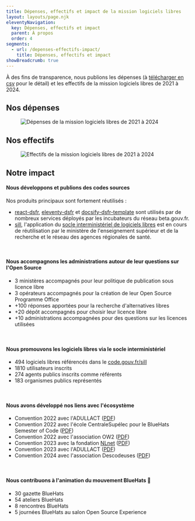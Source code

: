 ```yaml
---
title: Dépenses, effectifs et impact de la mission logiciels libres
layout: layouts/page.njk
eleventyNavigation:
  key: Dépenses, effectifs et impact
  parent: À propos
  order: 4
segments:
  - url: /depenses-effectifs-impact/
    title: Dépenses, effectifs et impact
showBreadcrumb: true
---
```


À des fins de transparence, nous publions les dépenses (à [télécharger en csv](/docs/mission-logiciels-libres-depenses-2021-2024.csv) pour le détail) et les effectifs de la mission logiciels libres de 2021 à 2024.

## Nos dépenses

<figure class="fr-content-media fr-content-media--sm" role="group" aria-label="Dépenses de la mission logiciels libres de 2021 à 2024">
  <div class="fr-content-media__img">
    <img src="/img/mission-logiciels-libres-depenses-2021-2024.png" class="fr-content-media--sm fr-responsive-img" alt="Dépenses de la mission logiciels libres de 2021 à 2024" />
  </div>
</figure>

## Nos effectifs

<figure class="fr-content-media fr-content-media--sm" role="group" aria-label="Effectifs de la mission logiciels libres de 2021 à 2024">
  <div class="fr-content-media__img">
    <img src="/img/mission-logiciels-libres-effectifs-2021-2024.png" class="fr-content-media--sm fr-responsive-img" alt="Effectifs de la mission logiciels libres de 2021 à 2024" />
  </div>
</figure>

## Notre impact

#### Nous développons et publions des codes sources

Nos produits principaux sont fortement réutilisés :

- [react-dsfr](https://github.com/codegouvfr/react-dsfr), [eleventy-dsfr](https://github.com/codegouvfr/eleventy-dsfr) et [docsify-dsfr-template](https://github.com/codegouvfr/docsify-dsfr-template/) sont utilisés par de nombreux services déployés par les incubateurs du réseau beta.gouv.fr.
- [sill](https://github.com/codegouvfr/sill), l'application du [socle interministériel de logiciels libres](https://code.gouv.fr/sill/) est en cours de réutilisation par le ministère de l'enseignement supérieur et de la recherche et le réseau des agences régionales de santé.

<br/>

#### Nous accompagnons les administrations autour de leur questions sur l'Open Source

- 3 ministères accompagnés pour leur politique de publication sous licence libre
- 3 opérateurs accompagnés pour la création de leur Open Source Programme Office
- +100 réponses apportées pour la recherche d'alternatives libres
- +20 dépôt accompagnés pour choisir leur licence libre
- +10 administrations accompagnées pour des questions sur les licences utilisées

<br/>

#### Nous promouvons les logiciels libres via le socle interministériel

- 494 logiciels libres référencés dans le [code.gouv.fr/sill](https://code.gouv.fr/sill)
- 1810 utilisateurs inscrits
- 274 agents publics inscrits comme référents
- 183 organismes publics représentés

<br/>

#### Nous avons développé nos liens avec l'écosystème

- Convention 2022 avec l'ADULLACT ([PDF](/docs/Convention_Adullact-Dinum-2022.pdf))
- Convention 2022 avec l'école CentraleSupélec pour le BlueHats Semester of Code ([PDF](/docs/Convention_CentraleSupelec-Dinum-2021.pdf))
- Convention 2022 avec l'association OW2 ([PDF](/docs/Convention_OW2_Dinum_2022.pdf))
- Convention 2023 avec la fondation [NLnet](https://nlnet.nl) ([PDF](/docs/DINUM-NLNET-convention-subvention-23112022.pdf))
- Convention 2023 avec l'ADULLACT ([PDF](/docs/Convention_DINUM_Adullact_2023.pdf))
- Convention 2024 avec l'association Descodeuses ([PDF](/docs/Convention_Descodeuses_Dinum_2024.pdf))

<br/>

#### Nous contribuons à l'animation du mouvement BlueHats 🧢

- 30 gazette BlueHats
- 54 ateliers BlueHats
- 8 rencontres BlueHats
- 5 journées BlueHats au salon Open Source Experience

